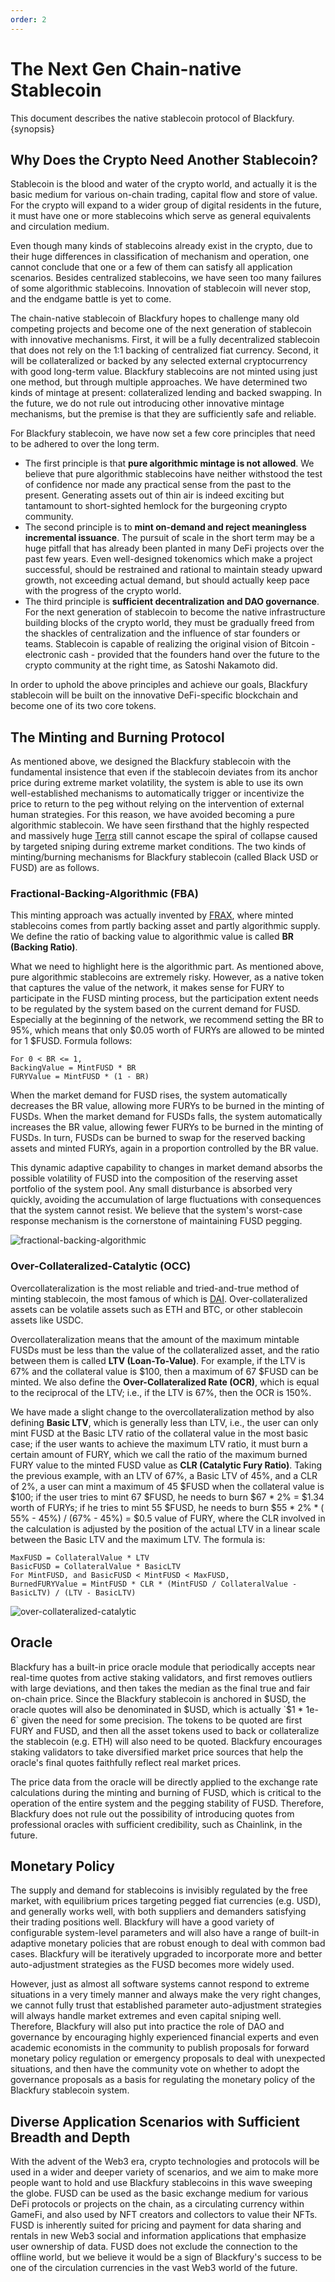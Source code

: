 ```yaml
---
order: 2
---
```


# The Next Gen Chain-native Stablecoin

This document describes the native stablecoin protocol of Blackfury. {synopsis}

## Why Does the Crypto Need Another Stablecoin?

Stablecoin is the blood and water of the crypto world, and actually it is the basic medium for various on-chain trading,
capital flow and store of value. For the crypto will expand to a wider group of digital residents in the future, it must
have one or more stablecoins which serve as general equivalents and circulation medium.

Even though many kinds of stablecoins already exist in the crypto, due to their huge differences in classification of
mechanism and operation, one cannot conclude that one or a few of them can satisfy all application scenarios. Besides
centralized stablecoins, we have seen too many failures of some algorithmic stablecoins. Innovation of stablecoin will
never stop, and the endgame battle is yet to come.

The chain-native stablecoin of Blackfury hopes to challenge many old competing projects and become one of the next
generation of stablecoin with innovative mechanisms. First, it will be a fully decentralized stablecoin that does not
rely on the 1:1 backing of centralized fiat currency. Second, it will be collateralized or backed by any selected
external cryptocurrency with good long-term value. Blackfury stablecoins are not minted using just one method, but through
multiple approaches. We have determined two kinds of mintage at present: collateralized lending and backed swapping. In
the future, we do not rule out introducing other innovative mintage mechanisms, but the premise is that they are
sufficiently safe and reliable.

For Blackfury stablecoin, we have now set a few core principles that need to be adhered to over the long term.

- The first principle is that **pure algorithmic mintage is not allowed**. We believe that pure algorithmic stablecoins
  have neither withstood the test of confidence nor made any practical sense from the past to the present. Generating
  assets out of thin air is indeed exciting but tantamount to short-sighted hemlock for the burgeoning crypto community.
- The second principle is to **mint on-demand and reject meaningless incremental issuance**. The pursuit of scale in the
  short term may be a huge pitfall that has already been planted in many DeFi projects over the past few years. Even
  well-designed tokenomics which make a project successful, should be restrained and rational to maintain steady upward
  growth, not exceeding actual demand, but should actually keep pace with the progress of the crypto world.
- The third principle is **sufficient decentralization and DAO governance**. For the next generation of stablecoin to
  become the native infrastructure building blocks of the crypto world, they must be gradually freed from the shackles
  of centralization and the influence of star founders or teams. Stablecoin is capable of realizing the original vision
  of Bitcoin - electronic cash - provided that the founders hand over the future to the crypto community at the right
  time, as Satoshi Nakamoto did.

In order to uphold the above principles and achieve our goals, Blackfury stablecoin will be built on the innovative
DeFi-specific blockchain and become one of its two core tokens.

## The Minting and Burning Protocol

As mentioned above, we designed the Blackfury stablecoin with the fundamental insistence that even if the stablecoin
deviates from its anchor price during extreme market volatility, the system is able to use its own well-established
mechanisms to automatically trigger or incentivize the price to return to the peg without relying on the intervention of
external human strategies.
For this reason, we have avoided becoming a pure algorithmic stablecoin. We have seen firsthand that the highly
respected and massively huge [Terra](https://terra.money) still cannot escape the spiral of collapse caused by targeted
sniping during extreme market conditions. The two kinds of minting/burning mechanisms for Blackfury stablecoin (called Black
USD or FUSD) are as follows.

### Fractional-Backing-Algorithmic (FBA)

This minting approach was actually invented by [FRAX](https://frax.finance), where minted stablecoins comes from partly backing asset and partly
algorithmic supply. We define the ratio of backing value to algorithmic value is called **BR (Backing Ratio)**.

What we need to highlight here is the algorithmic part. As mentioned above, pure algorithmic stablecoins are extremely
risky. However, as a native token that captures the value of the network, it makes sense for FURY to participate in the
FUSD minting process, but the participation extent needs to be regulated by the system based on the current demand for
FUSD. Especially at the beginning of the network, we recommend setting the BR to 95%, which means that only $0.05 worth
of FURYs are allowed to be minted for 1 $FUSD. Formula follows:

```
For 0 < BR <= 1,
BackingValue = MintFUSD * BR
FURYValue = MintFUSD * (1 - BR)
```

When the market demand for FUSD rises, the system automatically decreases the BR value, allowing more FURYs to be burned
in the minting of FUSDs. When the market demand for FUSDs falls, the system automatically increases the BR value, allowing
fewer FURYs to be burned in the minting of FUSDs. In turn, FUSDs can be burned to swap for the reserved backing assets and
minted FURYs, again in a proportion controlled by the BR value.

This dynamic adaptive capability to changes in market demand absorbs the possible volatility of FUSD into the composition
of the reserving asset portfolio of the system pool. Any small disturbance is absorbed very quickly, avoiding the
accumulation of large fluctuations with consequences that the system cannot resist. We believe that the system's
worst-case response mechanism is the cornerstone of maintaining FUSD pegging.

![fractional-backing-algorithmic](../images/fba.png)

### Over-Collateralized-Catalytic (OCC)

Overcollateralization is the most reliable and tried-and-true method of minting stablecoin, the most famous of which
is [DAI](https://makerdao.com). Over-collateralized assets can be volatile assets such as ETH and BTC, or other
stablecoin assets like USDC.

Overcollateralization means that the amount of the maximum mintable FUSDs must be less than the value of the
collateralized asset, and the ratio between them is called **LTV (Loan-To-Value)**. For example, if the LTV is 67% and
the collateral value is $100, then a maximum of 67 $FUSD can be minted. We also define the **Over-Collateralized Rate (OCR)**, which is equal to the reciprocal of the LTV; i.e., if the LTV is 67%, then the OCR is 150%.

We have made a slight change to the overcollateralization method by also defining **Basic LTV**, which is generally less
than LTV, i.e., the user can only mint FUSD at the Basic LTV ratio of the collateral value in the most basic case; if the
user wants to achieve the maximum LTV ratio, it must burn a certain amount of FURY, which we call the ratio of the
maximum burned FURY value to the minted FUSD value as **CLR (Catalytic Fury Ratio)**. Taking the previous example, with
an LTV of 67%, a Basic LTV of 45%, and a CLR of 2%, a user can mint a maximum of 45 $FUSD when the collateral value is
$100; if the user tries to mint 67 $FUSD, he needs to burn $67 * 2% = $1.34 worth of FURYs; if he tries to mint 55 $FUSD,
he needs to burn $55 * 2% * ( 55% - 45%) / (67% - 45%) = $0.5 value of FURY, where the CLR involved in the calculation
is adjusted by the position of the actual LTV in a linear scale between the Basic LTV and the maximum LTV. The formula
is:

```
MaxFUSD = CollateralValue * LTV
BasicFUSD = CollateralValue * BasicLTV
For MintFUSD, and BasicFUSD < MintFUSD < MaxFUSD,
BurnedFURYValue = MintFUSD * CLR * (MintFUSD / CollateralValue - BasicLTV) / (LTV - BasicLTV)
```

![over-collateralized-catalytic](../images/occ.png)

## Oracle

Blackfury has a built-in price oracle module that periodically accepts near real-time quotes from active staking
validators, and first removes outliers with large deviations, and then takes the median as the final true and fair
on-chain price. Since the Blackfury stablecoin is anchored in $USD, the oracle quotes will also be denominated in $USD,
which is actually `$1 * 1e-6` given the need for some precision. The tokens to be quoted are first FURY and FUSD, and
then all the asset tokens used to back or collateralize the stablecoin (e.g. ETH) will also need to be quoted. Blackfury
encourages staking validators to take diversified market price sources that help the oracle's final quotes faithfully
reflect real market prices.

The price data from the oracle will be directly applied to the exchange rate calculations during the minting and burning
of FUSD, which is critical to the operation of the entire system and the pegging stability of FUSD. Therefore, Blackfury
does not rule out the possibility of introducing quotes from professional oracles with sufficient credibility, such as
Chainlink, in the future.

## Monetary Policy

The supply and demand for stablecoins is invisibly regulated by the free market, with equilibrium prices targeting
pegged fiat currencies (e.g. USD), and generally works well, with both suppliers and demanders satisfying their trading
positions well. Blackfury will have a good variety of configurable system-level parameters and will also have a range of
built-in adaptive monetary policies that are robust enough to deal with common bad cases. Blackfury will be iteratively
upgraded to incorporate more and better auto-adjustment strategies as the FUSD becomes more widely used.

However, just as almost all software systems cannot respond to extreme situations in a very timely manner and always
make the very right changes, we cannot fully trust that established parameter auto-adjustment strategies will always
handle market extremes and even capital sniping well. Therefore, Blackfury will also put into practice the role of DAO and
governance by encouraging highly experienced financial experts and even academic economists in the community to publish
proposals for forward monetary policy regulation or emergency proposals to deal with unexpected situations, and then
have the community vote on whether to adopt the governance proposals as a basis for regulating the monetary policy of
the Blackfury stablecoin system.

## Diverse Application Scenarios with Sufficient Breadth and Depth

With the advent of the Web3 era, crypto technologies and protocols will be used in a wider and deeper variety of
scenarios, and we aim to make more people want to hold and use Blackfury stablecoins in this wave sweeping the globe. FUSD
can be used as the basic exchange medium for various DeFi protocols or projects on the chain, as a circulating currency
within GameFi, and also used by NFT creators and collectors to value their NFTs. FUSD is inherently suited for pricing
and payment for data sharing and rentals in new Web3 social and information applications that emphasize user ownership
of data. FUSD does not exclude the connection to the offline world, but we believe it would be a sign of Blackfury's
success to be one of the circulation currencies in the vast Web3 world of the future.
